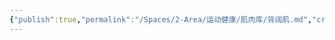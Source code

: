 ```yaml
---
{"publish":true,"permalink":"/Spaces/2-Area/运动健康/肌肉库/背阔肌.md","created":"2025-07-12","modified":"2025-07-30","published":"2025-07-30T02:14:08.180+08:00","cssclasses":""}
---
```


